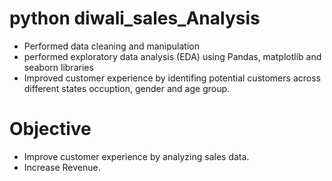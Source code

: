# python diwali_sales_Analysis
- Performed data cleaning and manipulation
- performed exploratory data analysis (EDA) using Pandas, matplotlib and seaborn libraries
- Improved customer experience by identifing potential customers across different states occuption, gender and age group.
# Objective 
- Improve customer experience by analyzing sales data.
- Increase Revenue.

  
